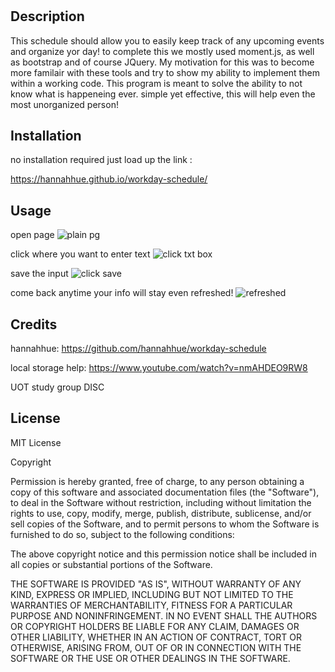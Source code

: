 # <WorkdaySchedule>

## Description

This schedule should allow you to easily keep track of any upcoming events and organize yor day! to complete this we mostly used moment.js, as well as bootstrap and of course JQuery. My motivation for this was to become more familair with these tools and try to show my ability to implement them within a working code. This program is meant to solve the ability to not know what is happeneing ever. simple yet effective, this will help even the most unorganized person!

## Installation

no installation required just load up the link :

https://hannahhue.github.io/workday-schedule/

## Usage

open page
![plain pg](assets/images/screenshot.png)

click where you want to enter text
![click txt box](assets/images/screenshot.png)

save the input
![click save](assets/images/screenshot.png)

come back anytime your info will stay even refreshed!
![refreshed](assets/images/screenshot.png)

## Credits

hannahhue:
https://github.com/hannahhue/workday-schedule

local storage help:
https://www.youtube.com/watch?v=nmAHDEO9RW8

UOT study group DISC

## License

MIT License

Copyright <YEAR> <COPYRIGHT HOLDER>

Permission is hereby granted, free of charge, to any person obtaining a copy of this software and associated documentation files (the "Software"), to deal in the Software without restriction, including without limitation the rights to use, copy, modify, merge, publish, distribute, sublicense, and/or sell copies of the Software, and to permit persons to whom the Software is furnished to do so, subject to the following conditions:

The above copyright notice and this permission notice shall be included in all copies or substantial portions of the Software.

THE SOFTWARE IS PROVIDED "AS IS", WITHOUT WARRANTY OF ANY KIND, EXPRESS OR IMPLIED, INCLUDING BUT NOT LIMITED TO THE WARRANTIES OF MERCHANTABILITY, FITNESS FOR A PARTICULAR PURPOSE AND NONINFRINGEMENT. IN NO EVENT SHALL THE AUTHORS OR COPYRIGHT HOLDERS BE LIABLE FOR ANY CLAIM, DAMAGES OR OTHER LIABILITY, WHETHER IN AN ACTION OF CONTRACT, TORT OR OTHERWISE, ARISING FROM, OUT OF OR IN CONNECTION WITH THE SOFTWARE OR THE USE OR OTHER DEALINGS IN THE SOFTWARE.
